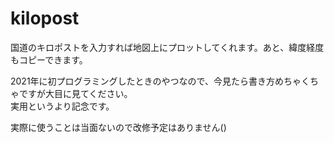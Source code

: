 # kilopost

国道のキロポストを入力すれば地図上にプロットしてくれます。あと、緯度経度もコピーできます。<br>

2021年に初プログラミングしたときのやつなので、今見たら書き方めちゃくちゃですが大目に見てください。<br>
実用というより記念です。<br>

実際に使うことは当面ないので改修予定はありません()

